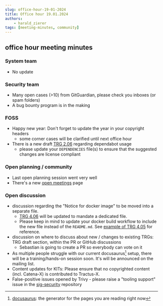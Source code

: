 ```yaml
---
slug: office-hour-19-01-2024
title: Office hour 19.01.2024
authors: 
    - harald_zierer
tags: [meeting-minutes, community]
---
```


## office hour meeting minutes

### System team
- No update

### Security team
- Many open cases (>10) from GitGuardian, please check you inboxes (or spam folders)
- A bug bounty program is in the making

### FOSS
- Happy new year: Don't forget to update the year in your copyright headers
  - some corner cases will be clarified until next office hour
- There is a new draft [TRG 2.06](https://eclipse-tractusx.github.io/docs/release/trg-0/trg-2-6) regarding dependabot usage
  - please update your `DEPENDENCIES` file(s) to ensure that the suggested changes are license compliant

### Open planning / community
- Last open planning session went very well
- There's a new [open meetings](https://eclipse-tractusx.github.io/community/open-meetings) page

### Open discussion
- discussion regarding the "Notice for docker image" to be moved into a separate file.
  - [TRG 4.06](https://eclipse-tractusx.github.io/docs/release/trg-4/trg-4-06) will be updated to mandate a dedicated file.
  - Please keep in mind to update your docker build workflow to include the new file instead of the `README.md`. See [example of TRG 4.05](https://github.com/eclipse-tractusx/eclipse-tractusx.github.io/blob/204cfddb5531fd6430001c0baf0ca12a97bb9718/docs/release/trg-4/trg-4-05.md?plain=1#L99-L100) for reference.
- discussion on where to discuss about new / changes to existing TRGs: TRG draft section, within the PR or GitHub discussions
  - Sebastian is going to create a PR so everybody can vote on it
- As multiple people struggle with our current docusaurus[^1] setup, there will be a training/hands-on session soon. It's will be announced on the mailing list.
- Content updates for KITs: Please ensure that no copyrighted content (incl. Catena-X) is contributed to Tractus-X.
- False-positive issues opened by Trivy - please raise a "tooling support" issue in the [sig-security](https://github.com/eclipse-tractusx/sig-security) repository

[^1]: [docusaurus](https://docusaurus.io/docs): the generator for the pages you are reading right now
